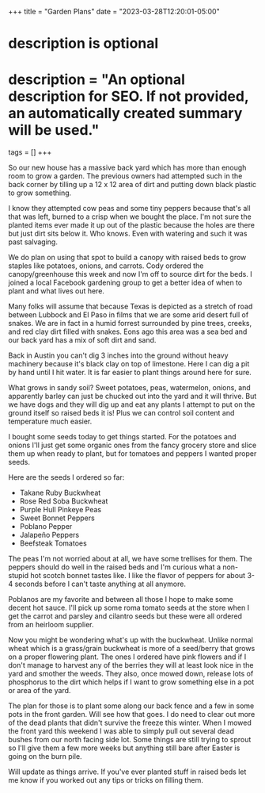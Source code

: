 +++
title = "Garden Plans"
date = "2023-03-28T12:20:01-05:00"

#
# description is optional
#
# description = "An optional description for SEO. If not provided, an automatically created summary will be used."

tags = []
+++


So our new house has a massive back yard which has more than enough room to grow a garden. The previous owners had attempted such in the back corner by tilling up a 12 x 12 area of dirt and putting down black plastic to grow something.

I know they attempted cow peas and some tiny peppers because that's all that was left, burned to a crisp when we bought the place. I'm not sure the planted items ever made it up out of the plastic because the holes are there but just dirt sits below it. Who knows. Even with watering and such it was past salvaging.

We do plan on using that spot to build a canopy with raised beds to grow staples like potatoes, onions, and carrots. Cody ordered the canopy/greenhouse this week and now I'm off to source dirt for the beds. I joined a local Facebook gardening group to get a better idea of when to plant and what lives out here. 

Many folks will assume that because Texas is depicted as a stretch of road between Lubbock and El Paso in films that we are some arid desert full of snakes. We are in fact in a humid forrest surrounded by pine trees, creeks, and red clay dirt filled with snakes. Eons ago this area was a sea bed and our back yard has a mix of soft dirt and sand.

Back in Austin you can't dig 3 inches into the ground without heavy machinery because it's black clay on top of limestone. Here I can dig a pit by hand until I hit water. It is far easier to plant things around here for sure.

What grows in sandy soil? Sweet potatoes, peas, watermelon, onions, and apparently barley can just be chucked out into the yard and it will thrive. But we have dogs and they will dig up and eat any plants I attempt to put on the ground itself so raised beds it is! Plus we can control soil content and temperature much easier. 

I bought some seeds today to get things started. For the potatoes and onions I'll just get some organic ones from the fancy grocery store and slice them up when ready to plant, but for tomatoes and peppers I wanted proper seeds. 

Here are the seeds I ordered so far:

- Takane Ruby Buckwheat
- Rose Red Soba Buckwheat
- Purple Hull Pinkeye Peas
- Sweet Bonnet Peppers
- Poblano Pepper
- Jalapeño Peppers
- Beefsteak Tomatoes

The peas I'm not worried about at all, we have some trellises for them. The peppers should do well in the raised beds and I'm curious what a non-stupid hot scotch bonnet tastes like. I like the flavor of peppers for about 3-4 seconds before I can't taste anything at all anymore. 

Poblanos are my favorite and between all those I hope to make some decent hot sauce. I'll pick up some roma tomato seeds at the store when I get the carrot and parsley and cilantro seeds but these were all ordered from an heirloom supplier. 

Now you might be wondering what's up with the buckwheat. Unlike normal wheat which is a grass/grain buckwheat is more of a seed/berry that grows on a proper flowering plant. The ones I ordered have pink flowers and if I don't manage to harvest any of the berries they will at least look nice in the yard and smother the weeds. They also, once mowed down, release lots of phosphorus to the dirt which helps if I want to grow something else in a pot or area of the yard. 

The plan for those is to plant some along our back fence and a few in some pots in the front garden. Will see how that goes. I do need to clear out more of the dead plants that didn't survive the freeze this winter. When I mowed the front yard this weekend I was able to simply pull out several dead bushes from our north facing side lot. Some things are still trying to sprout so I'll give them a few more weeks but anything still bare after Easter is going on the burn pile. 

Will update as things arrive. If you've ever planted stuff in raised beds let me know if you worked out any tips or tricks on filling them. 